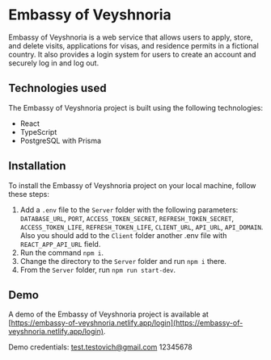 # Embassy of Veyshnoria

Embassy of Veyshnoria is a web service that allows users to apply, store, and delete visits, applications for visas, and residence permits in a fictional country. It also provides a login system for users to create an account and securely log in and log out.

## Technologies used

The Embassy of Veyshnoria project is built using the following technologies:

- React
- TypeScript
- PostgreSQL with Prisma

## Installation

To install the Embassy of Veyshnoria project on your local machine, follow these steps:

1. Add a `.env` file to the `Server` folder with the following parameters: `DATABASE_URL`, `PORT`, `ACCESS_TOKEN_SECRET`, `REFRESH_TOKEN_SECRET`, `ACCESS_TOKEN_LIFE`, `REFRESH_TOKEN_LIFE`, `CLIENT_URL`, `API_URL`, `API_DOMAIN`. Also you should add to the `Client` folder another .env file with `REACT_APP_API_URL` field.
2. Run the command `npm i`.
3. Change the directory to the `Server` folder and run `npm i` there.
4. From the `Server` folder, run `npm run start-dev`.

## Demo

A demo of the Embassy of Veyshnoria project is available at [https://embassy-of-veyshnoria.netlify.app/login](https://embassy-of-veyshnoria.netlify.app/login). 

Demo credentials: test.testovich@gmail.com 12345678
